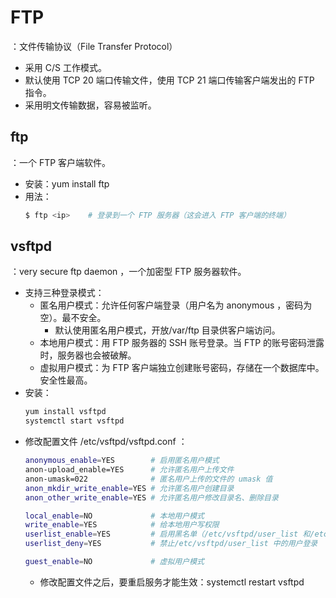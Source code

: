 # FTP

：文件传输协议（File Transfer Protocol）
- 采用 C/S 工作模式。
- 默认使用 TCP 20 端口传输文件，使用 TCP 21 端口传输客户端发出的 FTP 指令。
- 采用明文传输数据，容易被监听。

## ftp

：一个 FTP 客户端软件。
- 安装：yum install ftp
- 用法：
  ```sh
  $ ftp <ip>    # 登录到一个 FTP 服务器（这会进入 FTP 客户端的终端）
  ```

## vsftpd

：very secure ftp daemon ，一个加密型 FTP 服务器软件。
- 支持三种登录模式：
  - 匿名用户模式：允许任何客户端登录（用户名为 anonymous ，密码为空）。最不安全。
    - 默认使用匿名用户模式，开放/var/ftp 目录供客户端访问。
  - 本地用户模式：用 FTP 服务器的 SSH 账号登录。当 FTP 的账号密码泄露时，服务器也会被破解。
  - 虚拟用户模式：为 FTP 客户端独立创建账号密码，存储在一个数据库中。安全性最高。
- 安装：
    ```sh
    yum install vsftpd
    systemctl start vsftpd
    ```
- 修改配置文件 /etc/vsftpd/vsftpd.conf ：
    ```sh
    anonymous_enable=YES        # 启用匿名用户模式
    anon-upload_enable=YES      # 允许匿名用户上传文件
    anon-umask=022              # 匿名用户上传的文件的 umask 值
    anon_mkdir_write_enable=YES # 允许匿名用户创建目录
    anon_other_write_enable=YES # 允许匿名用户修改目录名、删除目录

    local_enable=NO             # 本地用户模式
    write_enable=YES            # 给本地用户写权限
    userlist_enable=YES         # 启用黑名单（/etc/vsftpd/user_list 和/etc/vsftpd/ftpusers）
    userlist_deny=YES           # 禁止/etc/vsftpd/user_list 中的用户登录

    guest_enable=NO             # 虚拟用户模式
    ```
    - 修改配置文件之后，要重启服务才能生效：systemctl restart vsftpd
